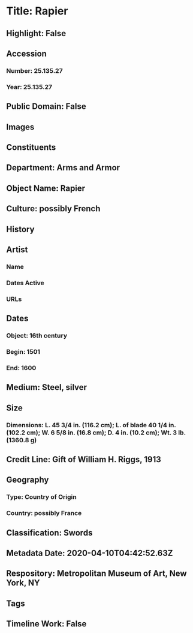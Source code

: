 # Title: Rapier
## Highlight: False
## Accession
### Number: 25.135.27
### Year: 25.135.27
## Public Domain: False
## Images
## Constituents
## Department: Arms and Armor
## Object Name: Rapier
## Culture: possibly French
## History
## Artist
### Name
### Dates Active
### URLs
## Dates
### Object: 16th century
### Begin: 1501
### End: 1600
## Medium: Steel, silver
## Size
### Dimensions: L. 45 3/4 in. (116.2 cm); L. of blade 40 1/4 in. (102.2 cm); W. 6 5/8 in. (16.8 cm); D. 4 in. (10.2 cm); Wt. 3 lb. (1360.8 g)
## Credit Line: Gift of William H. Riggs, 1913
## Geography
### Type: Country of Origin
### Country: possibly France
## Classification: Swords
## Metadata Date: 2020-04-10T04:42:52.63Z
## Respository: Metropolitan Museum of Art, New York, NY
## Tags
## Timeline Work: False